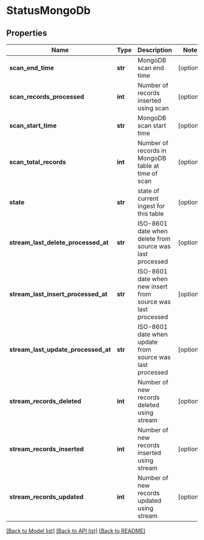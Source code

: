 # StatusMongoDb


## Properties
Name | Type | Description | Notes
------------ | ------------- | ------------- | -------------
**scan_end_time** | **str** | MongoDB scan end time | [optional] 
**scan_records_processed** | **int** | Number of records inserted using scan | [optional] 
**scan_start_time** | **str** | MongoDB scan start time | [optional] 
**scan_total_records** | **int** | Number of records in MongoDB table at time of scan | [optional] 
**state** | **str** | state of current ingest for this table | [optional] 
**stream_last_delete_processed_at** | **str** | ISO-8601 date when delete from source was last processed | [optional] 
**stream_last_insert_processed_at** | **str** | ISO-8601 date when new insert from source was last processed | [optional] 
**stream_last_update_processed_at** | **str** | ISO-8601 date when update from source was last processed | [optional] 
**stream_records_deleted** | **int** | Number of new records deleted using stream | [optional] 
**stream_records_inserted** | **int** | Number of new records inserted using stream | [optional] 
**stream_records_updated** | **int** | Number of new records updated using stream | [optional] 

[[Back to Model list]](../README.md#documentation-for-models) [[Back to API list]](../README.md#documentation-for-api-endpoints) [[Back to README]](../README.md)


